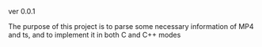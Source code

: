 ver 0.0.1

The purpose of this project is to parse some necessary information of MP4 and ts, and to implement it in both C and C++ modes
